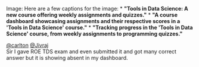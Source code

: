 Image: Here are a few captions for the image: * **"Tools in Data Science: A
new course offering weekly assignments and quizzes."** * **"A course dashboard
showcasing assignments and their respective scores in a 'Tools in Data
Science' course."** * **"Tracking progress in the 'Tools in Data Science'
course, from weekly assignments to programming quizzes."**
  
[@carlton](/u/carlton) [@Jivraj](/u/jivraj)  
Sir I gave ROE TDS exam and even submitted it and got many correct answer but
it is showing absent in my dashboard.